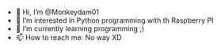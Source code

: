 - 👋 Hi, I’m @Monkeydam01
- 👀 I’m interested in Python programming with th Raspberry PI
- 🌱 I’m currently learning programming ;)
- 📫 How to reach me: No way XD
